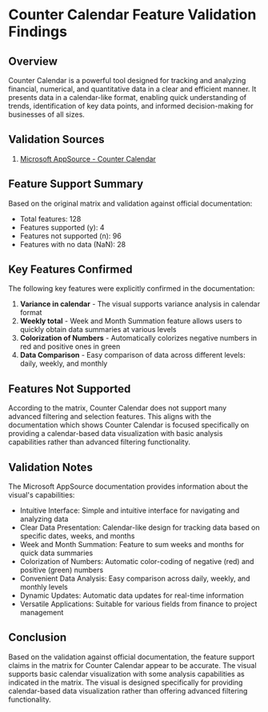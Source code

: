 # Counter Calendar Feature Validation Findings

## Overview

Counter Calendar is a powerful tool designed for tracking and analyzing financial, numerical, and quantitative data in a clear and efficient manner. It presents data in a calendar-like format, enabling quick understanding of trends, identification of key data points, and informed decision-making for businesses of all sizes.

## Validation Sources

1. [Microsoft AppSource - Counter Calendar](https://appsource.microsoft.com/en-us/product/PowerBIVisuals/it-devgmbh.itdevgmbh-pbivisual-countercallendar)

## Feature Support Summary

Based on the original matrix and validation against official documentation:

- Total features: 128
- Features supported (y): 4
- Features not supported (n): 96
- Features with no data (NaN): 28

## Key Features Confirmed

The following key features were explicitly confirmed in the documentation:

1. **Variance in calendar** - The visual supports variance analysis in calendar format
2. **Weekly total** - Week and Month Summation feature allows users to quickly obtain data summaries at various levels
3. **Colorization of Numbers** - Automatically colorizes negative numbers in red and positive ones in green
4. **Data Comparison** - Easy comparison of data across different levels: daily, weekly, and monthly

## Features Not Supported

According to the matrix, Counter Calendar does not support many advanced filtering and selection features. This aligns with the documentation which shows Counter Calendar is focused specifically on providing a calendar-based data visualization with basic analysis capabilities rather than advanced filtering functionality.

## Validation Notes

The Microsoft AppSource documentation provides information about the visual's capabilities:

- Intuitive Interface: Simple and intuitive interface for navigating and analyzing data
- Clear Data Presentation: Calendar-like design for tracking data based on specific dates, weeks, and months
- Week and Month Summation: Feature to sum weeks and months for quick data summaries
- Colorization of Numbers: Automatic color-coding of negative (red) and positive (green) numbers
- Convenient Data Analysis: Easy comparison across daily, weekly, and monthly levels
- Dynamic Updates: Automatic data updates for real-time information
- Versatile Applications: Suitable for various fields from finance to project management

## Conclusion

Based on the validation against official documentation, the feature support claims in the matrix for Counter Calendar appear to be accurate. The visual supports basic calendar visualization with some analysis capabilities as indicated in the matrix. The visual is designed specifically for providing calendar-based data visualization rather than offering advanced filtering functionality.
